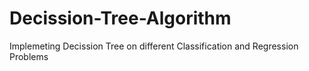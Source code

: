 # Decission-Tree-Algorithm
Implemeting Decission Tree on different Classification and Regression Problems
